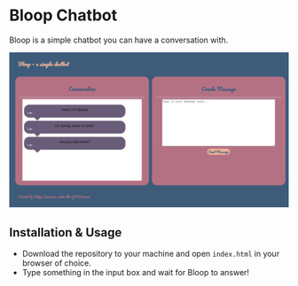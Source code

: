 # Bloop Chatbot

Bloop is a simple chatbot you can have a conversation with. 

![screenshot of bloop](Bloop.png "Bloop Dashboard")

## Installation & Usage

- Download the repository to your machine and open `index.html` in your browser of choice.  
- Type something in the input box and wait for Bloop to answer! 
